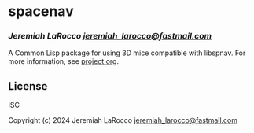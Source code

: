 # spacenav
### _Jeremiah LaRocco <jeremiah_larocco@fastmail.com>_

A Common Lisp package for using 3D mice compatible with libspnav.
For more information, see [project.org](https://github.com/jl2/spacenav/blob/master/project.org).

## License
ISC

Copyright (c) 2024 Jeremiah LaRocco <jeremiah_larocco@fastmail.com>


